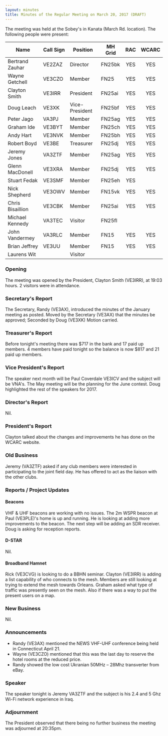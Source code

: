 ```yaml
---
layout: minutes
title: Minutes of the Regular Meeting on March 20, 2017 (DRAFT)
---
```


The meeting was held at the Sobey's in Kanata (March Rd. location).
The following people were present:

| Name             | Call Sign | Position       | MH Grid | RAC | WCARC |
|------------------|-----------|----------------|---------|:---:|:-----:|
| Bertrand Zauhar  | VE2ZAZ    | Director       | FN25bk  | YES |  YES  |
| Wayne Getchell   | VE3CZO    | Member         | FN25    | YES |  YES  |
| Clayton Smith    | VE3IRR    | President      | FN25ai  | YES |  YES  |
| Doug Leach       | VE3XK     | Vice-President | FN25bf  | YES |  YES  |
| Peter Jago       | VA3PJ     | Member         | FN25ag  | YES |  YES  |
| Graham Ide       | VE3BYT    | Member         | FN25ch  | YES |  YES  |
| Andy Hart        | VE3NVK    | Member         | FN25bh  | YES |  YES  |
| Robert Boyd      | VE3BE     | Treasurer      | FN25dj  | YES |  YES  |
| Jeremy Jones     | VA3ZTF    | Member         | FN25ag  | YES |  YES  |
| Glenn MacDonell  | VE3XRA    | Member         | FN25dj  | YES |  YES  |
| Stuart Fedak     | VE3SMF    | Member         | FN25eh  | YES |       |
| Nick Shepherd    | VE3OWV    | Member         | FN15vk  | YES |  YES  |
| Chris Bisaillion | VE3CBK    | Member         | FN25ai  | YES |  YES  |
| Michael Kennedy  | VA3TEC    | Visitor        | FN25fl  |     |       |
| John Vandermey   | VA3RLC    | Member         | FN15    | YES |  YES  |
| Brian Jeffrey    | VE3UU     | Member         | FN15    | YES |  YES  |
| Laurens Wit      |           | Visitor        |         |     |       |

### Opening

The meeting was opened by the President, Clayton Smith (VE3IRR), at 19:03 hours.
2 visitors were in attendance.

### Secretary's Report

The Secretary, Randy (VE3AX), introduced the minutes of the January meeting as posted.
Moved by the Secretary (VE3AX) that the minutes be approved; Seconded by Doug (VE3XK)
Motion carried.

### Treasurer's Report

Before tonight's meeting there was $717 in the bank and 17 paid up members.
4 members have paid tonight so the balance is now $817 and 21 paid up members.

### Vice President's Report

The speaker next month will be Paul Coverdale VE3ICV and the subject will be VNA's.
The May meeting will be the planning for the June contest.
Doug highlighted the rest of the speakers for 2017.

### Director's Report

Nil.

### President's Report

Clayton talked about the changes and improvements he has done on the WCARC website.

### Old Business

Jeremy (VA3ZTF) asked if any club members were interested in participating to the
joint field day. He has offered to act as the liaison with the other clubs.

### Reports / Project Updates

#### Beacons

VHF & UHF beacons are working with no issues.
The 2m WSPR beacon at Paul (VE3PLE)'s home is up and running.
He is looking at adding more improvements to the beacon.
The next step will be adding an SDR receiver.
Doug is asking for reception reports.

#### D-STAR

Nil.

#### Broadband Hamnet

Rick (VE3CVG) is looking to do a BBHN seminar.
Clayton (VE3IRR) is adding a list capability of who connects to the mesh.
Members are still looking at trying to extend the mesh towards Orleans.
Graham asked what type of traffic was presently seen on the mesh.
Also if there was a way to put the present users on a map.

### New Business

Nil.

### Announcements

* Randy (VE3AX) mentioned the NEWS VHF-UHF conference being held in Connecticut April 21.
* Wayne (VE3CZO) mentioned that this was the last day to reserve the hotel rooms at the reduced price.
* Randy showed the low cost Ukranian 50MHz – 28Mhz transverter from eBay.

### Speaker

The speaker tonight is Jeremy VA3ZTF and the subject is his 2.4 and 5 Ghz Wi-Fi
network experience in Iraq.

### Adjournment

The President observed that there being no further business the meeting was
adjourned at 20:35pm.
